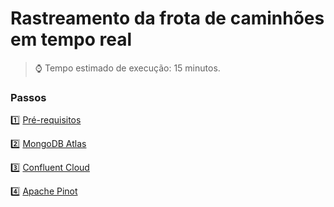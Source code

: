 <h1>Rastreamento da frota de caminhões em tempo real</h1>

> :watch: Tempo estimado de execução: 15 minutos.

### Passos

:one: <a href="pre-requisitos.md" target="_blank">Pré-requisitos</a>

:two: <a href="mongodb-atlas.md" target="_blank">MongoDB Atlas</a>

:three: <a href="confluent-cloud.md" target="_blank">Confluent Cloud</a>

:four: <a href="apache-pinot.md" target="_blank">Apache Pinot</a>